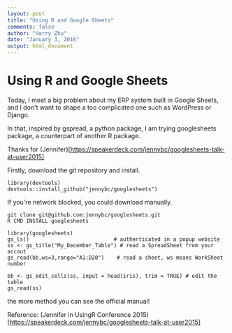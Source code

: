 ```yaml
---
layout: post
title: "Using R and Google Sheets"
comments: false
author: "Harry Zhu"
date: "January 3, 2016"
output: html_document
---
```

# Using R and Google Sheets

Today, I meet a big problem about my ERP system built in Google Sheets, and I don't want to shape a too complicated one such as WordPress or Django.

In that, inspired by gspread, a python package, I am trying googlesheets package, a counterpart of another R package.

Thanks for (Jennifer)[https://speakerdeck.com/jennybc/googlesheets-talk-at-user2015]

Firstly, download the git repository and install.
```{shell}
library(devtools)
devtools::install_github("jennybc/googlesheets")
```

If you're network blocked, you could download manually.
```{shell}
git clone git@github.com:jennybc/googlesheets.git
R CMD INSTALL googlesheets
```

```{r}
library(googlesheets)
gs_ls()                           # authenticated in a popup website
ss <- gs_title("My_December_Table") # read a SpreadSheet from your accout
gs_read(bb,ws=3,range="A1:D20")    # read a sheet, ws means WorkSheet number

bb <- gs_edit_cells(ss, input = head(iris), trim = TRUE) # edit the table
gs_read(ss)
```

the more method you can see the official manual!

Reference: (Jennifer in UsingR Conference 2015)[https://speakerdeck.com/jennybc/googlesheets-talk-at-user2015]
